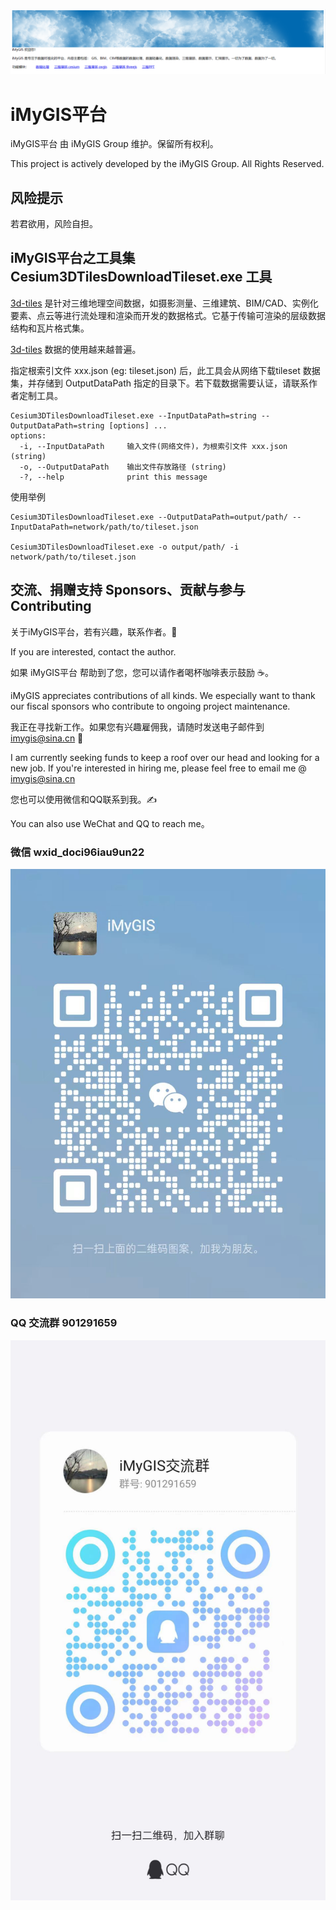 ﻿![iMyGIS平台](./assets/iMyGISPlatform.png)

# iMyGIS平台
iMyGIS平台 由 iMyGIS Group 维护。保留所有权利。

This project is actively developed by the iMyGIS Group. All Rights Reserved.

## 风险提示
若君欲用，风险自担。

## iMyGIS平台之工具集 Cesium3DTilesDownloadTileset.exe 工具
[3d-tiles](https://github.com/CesiumGS/3d-tiles) 是针对三维地理空间数据，如摄影测量、三维建筑、BIM/CAD、实例化要素、点云等进行流处理和渲染而开发的数据格式。它基于传输可渲染的层级数据结构和瓦片格式集。

[3d-tiles](https://github.com/CesiumGS/3d-tiles) 数据的使用越来越普遍。

指定根索引文件 xxx.json (eg: tileset.json) 后，此工具会从网络下载tileset 数据集，并存储到 OutputDataPath 指定的目录下。若下载数据需要认证，请联系作者定制工具。

```
Cesium3DTilesDownloadTileset.exe --InputDataPath=string --OutputDataPath=string [options] ...
options:
  -i, --InputDataPath     输入文件(网络文件)，为根索引文件 xxx.json (string)
  -o, --OutputDataPath    输出文件存放路径 (string)
  -?, --help              print this message
```

使用举例

```
Cesium3DTilesDownloadTileset.exe --OutputDataPath=output/path/ --InputDataPath=network/path/to/tileset.json

Cesium3DTilesDownloadTileset.exe -o output/path/ -i network/path/to/tileset.json
```

## 交流、捐赠支持 Sponsors、贡献与参与 Contributing
关于iMyGIS平台，若有兴趣，联系作者。🌹

If you are interested, contact the author.

如果 iMyGIS平台 帮助到了您，您可以请作者喝杯咖啡表示鼓励 ☕️。

iMyGIS appreciates contributions of all kinds. We especially want to thank our fiscal sponsors who contribute to ongoing project maintenance.

我正在寻找新工作。如果您有兴趣雇佣我，请随时发送电子邮件到 imygis@sina.cn 📧

I am currently seeking funds to keep a roof over our head and looking for a new job. If you're interested in hiring me, please feel free to email me @ <imygis@sina.cn>

您也可以使用微信和QQ联系到我。✍

You can also use WeChat and QQ to reach me。

### 微信 wxid_doci96iau9un22
![WeChat](./assets/iMyGISGroup/WeChatBlue.jpg)

### QQ 交流群 901291659
![QQ](./assets/iMyGISGroup/QQ.jpg)


